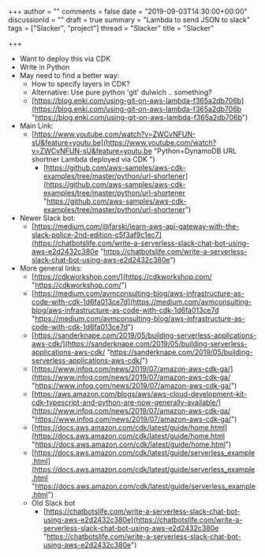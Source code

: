+++
author = ""
comments = false
date = "2019-09-03T14:30:00+00:00"
discussionId = ""
draft = true
summary = "Lambda to send JSON to slack"
tags = ["Slacker", "project"]
thread = "Slacker"
title = "Slacker"

+++
* Want to deploy this via CDK
* Write in Python
* May need to find a better way:
  * How to specify layers in CDK?
  * Alternative: Use pure python 'git' dulwich .. something?
  * [https://blog.enki.com/using-git-on-aws-lambda-f365a2db706b](https://blog.enki.com/using-git-on-aws-lambda-f365a2db706b "https://blog.enki.com/using-git-on-aws-lambda-f365a2db706b")
* Main Link:
  * [https://www.youtube.com/watch?v=ZWCvNFUN-sU&feature=youtu.be](https://www.youtube.com/watch?v=ZWCvNFUN-sU&feature=youtu.be "Python+DynamoDB URL shortner Lambda deployed via CDK ")
    * [https://github.com/aws-samples/aws-cdk-examples/tree/master/python/url-shortener](https://github.com/aws-samples/aws-cdk-examples/tree/master/python/url-shortener "https://github.com/aws-samples/aws-cdk-examples/tree/master/python/url-shortener")
* Newer Slack bot:
  * [https://medium.com/@farski/learn-aws-api-gateway-with-the-slack-police-2nd-edition-c5f3af9c1ec7](https://chatbotslife.com/write-a-serverless-slack-chat-bot-using-aws-e2d2432c380e "https://chatbotslife.com/write-a-serverless-slack-chat-bot-using-aws-e2d2432c380e")
* More general links:
  * [https://cdkworkshop.com/](https://cdkworkshop.com/ "https://cdkworkshop.com/")
  * [https://medium.com/avmconsulting-blog/aws-infrastructure-as-code-with-cdk-1d6fa013ce7d](https://medium.com/avmconsulting-blog/aws-infrastructure-as-code-with-cdk-1d6fa013ce7d "https://medium.com/avmconsulting-blog/aws-infrastructure-as-code-with-cdk-1d6fa013ce7d")
  * [https://sanderknape.com/2019/05/building-serverless-applications-aws-cdk/](https://sanderknape.com/2019/05/building-serverless-applications-aws-cdk/ "https://sanderknape.com/2019/05/building-serverless-applications-aws-cdk/")
  * [https://www.infoq.com/news/2019/07/amazon-aws-cdk-ga/](https://www.infoq.com/news/2019/07/amazon-aws-cdk-ga/ "https://www.infoq.com/news/2019/07/amazon-aws-cdk-ga/")
  * [https://aws.amazon.com/blogs/aws/aws-cloud-development-kit-cdk-typescript-and-python-are-now-generally-available/](https://www.infoq.com/news/2019/07/amazon-aws-cdk-ga/ "https://www.infoq.com/news/2019/07/amazon-aws-cdk-ga/")
  * [https://docs.aws.amazon.com/cdk/latest/guide/home.html](https://docs.aws.amazon.com/cdk/latest/guide/home.html "https://docs.aws.amazon.com/cdk/latest/guide/home.html")
  * [https://docs.aws.amazon.com/cdk/latest/guide/serverless_example.html](https://docs.aws.amazon.com/cdk/latest/guide/serverless_example.html "https://docs.aws.amazon.com/cdk/latest/guide/serverless_example.html")
  * Old Slack bot
    * [https://chatbotslife.com/write-a-serverless-slack-chat-bot-using-aws-e2d2432c380e](https://chatbotslife.com/write-a-serverless-slack-chat-bot-using-aws-e2d2432c380e "https://chatbotslife.com/write-a-serverless-slack-chat-bot-using-aws-e2d2432c380e")